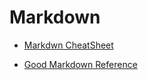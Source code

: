 # Markdown

* [Markdwn CheatSheet](https://github.com/adam-p/markdown-here/wiki/Markdown-Cheatsheet)

* [Good Markdown Reference](https://about.gitlab.com/handbook/engineering/technical-writing/markdown-guide/)
